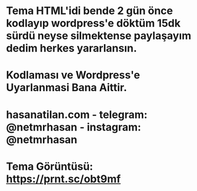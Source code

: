 # Tema HTML'idi bende 2 gün önce kodlayıp wordpress'e döktüm 15dk sürdü neyse silmektense paylaşayım dedim herkes yararlansın.
# Kodlaması ve Wordpress'e Uyarlanmasi Bana Aittir.
# hasanatilan.com - telegram: @netmrhasan - instagram: @netmrhasan
# Tema Görüntüsü: https://prnt.sc/obt9mf
